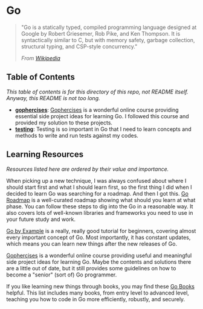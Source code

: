 # Go

> "Go is a statically typed, compiled programming language designed at Google by Robert Griesemer, Rob Pike, and Ken Thompson. 
> It is syntactically similar to C, but with memory safety, garbage collection, structural typing, and CSP-style concurrency."
>
> *From [Wikipedia](https://en.wikipedia.org/wiki/Go_(programming_language))*

## Table of Contents

*This table of contents is for this directory of this repo, not README itself. Anyway, this README is not too long.*

- [**gophercises**](gophercises): [Gophercises](https://gophercises.com/) is a wonderful online course providing essential side project ideas for learning Go.
I followed this course and provided my solution to these projects.
- [**testing**](testing): Testing is so important in Go that I need to learn concepts and methods to write and run tests against my codes.

## Learning Resources

*Resources listed here are ordered by their value and importance.*

When picking up a new technique, I was always confused about where I should start first and what I should learn first, so the first thing I did when I decided to learn Go was searching for a roadmap.
And then I got this.
[Go Roadmap](https://roadmap.sh/golang/) is a well-curated roadmap showing what should you learn at what phase.
You can follow these steps to dig into the Go in a reasonable way.
It also covers lots of well-known libraries and frameworks you need to use in your future study and work.

[Go by Example](https://gobyexample.com/) is a really, really good tutorial for beginners, covering almost every important concept of Go.
Most importantly, it has constant updates, which means you can learn new things after the new releases of Go.

[Gophercises](https://gophercises.com/) is a wonderful online course providing useful and meaningful side project ideas for learning Go.
Maybe the contents and solutions there are a little out of date, but it still provides some guidelines on how to become a "senior" (sort of) Go programmer.

If you like learning new things through books, you may find these [Go Books](https://github.com/dariubs/GoBooks) helpful.
This list includes many books, from entry level to advanced level, teaching you how to code in Go more efficiently, robustly, and securely.
